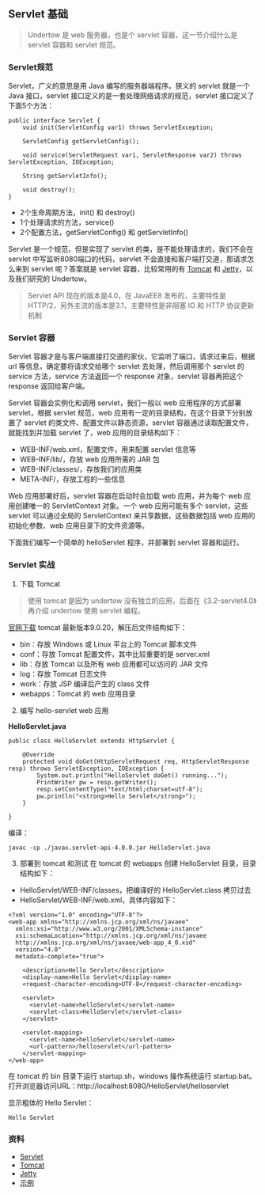 ## Servlet 基础

> Undertow 是 web 服务器，也是个 servlet 容器，这一节介绍什么是 servlet 容器和 servlet 规范。

### Servlet规范
Servlet，广义的意思是用 Java 编写的服务器端程序。狭义的 servlet 就是一个 Java 接口，servlet 接口定义的是一套处理网络请求的规范，servlet 接口定义了下面5个方法：
```
public interface Servlet {
    void init(ServletConfig var1) throws ServletException;

    ServletConfig getServletConfig();

    void service(ServletRequest var1, ServletResponse var2) throws ServletException, IOException;

    String getServletInfo();

    void destroy();
}
```
- 2个生命周期方法，init() 和 destroy()
- 1个处理请求的方法，service()
- 2个配置方法，getServletConfig() 和 getServletInfo()

Servlet 是一个规范，但是实现了 servlet 的类，是不能处理请求的，我们不会在 servlet 中写监听8080端口的代码，servlet 不会直接和客户端打交道，那请求怎么来到 servlet 呢？答案就是 servlet 容器，比较常用的有 [Tomcat](#资料) 和 [Jetty](#资料)，以及我们研究的 Undertow。

> Servlet API 现在的版本是4.0，在 JavaEE8 发布的，主要特性是 HTTP/2，另外主流的版本是3.1，主要特性是非阻塞 IO 和 HTTP 协议更新机制

### Servlet 容器
Servlet 容器才是与客户端直接打交道的家伙，它监听了端口，请求过来后，根据 url 等信息，确定要将请求交给哪个 servlet 去处理，然后调用那个 servlet 的 service 方法，service 方法返回一个 response 对象，servlet 容器再把这个response 返回给客户端。

Servlet 容器会实例化和调用 servlet，我们一般以 web 应用程序的方式部署 servlet，根据 servlet 规范，web 应用有一定的目录结构，在这个目录下分别放置了 servlet 的类文件、配置文件以静态资源，servlet 容器通过读取配置文件，就能找到并加载 servlet 了，web 应用的目录结构如下：
- WEB-INF/web.xml，配置文件，用来配置 servlet 信息等
- WEB-INF/lib/，存放 web 应用所需的 JAR 包
- WEB-INF/classes/，存放我们的应用类
- META-INF/，存放工程的一些信息

Web 应用部署好后，servlet 容器在启动时会加载 web 应用，并为每个 web 应用创建唯一的 ServletContext 对象。一个 web 应用可能有多个 servlet，这些 servlet 可以通过全局的 ServletContext 来共享数据，这些数据包括 web 应用的初始化参数、web 应用目录下的文件资源等。

下面我们编写一个简单的 helloServlet 程序，并部署到 servlet 容器和运行。

### Servlet 实战
1. 下载 Tomcat

> 使用 tomcat 是因为 undertow 没有独立的应用，后面在《3.2-servlet4.0》再介绍 undertow 使用 servlet 编程。

[官网下载](https://tomcat.apache.org/download-90.cgi) tomcat 最新版本9.0.20，解压后文件结构如下：
- bin：存放 Windows 或 Linux 平台上的 Tomcat 脚本文件
- conf：存放 Tomcat 配置文件，其中比较重要的是 server.xml
- lib：存放 Tomcat 以及所有 web 应用都可以访问的 JAR 文件
- log：存放 Tomcat 日志文件
- work：存放 JSP 编译后产生的 class 文件
- webapps：Tomcat 的 web 应用目录

2. 编写 hello-servlet web 应用

**HelloServlet.java**
```
public class HelloServlet extends HttpServlet {

    @Override
    protected void doGet(HttpServletRequest req, HttpServletResponse resp) throws ServletException, IOException {
        System.out.println("HelloServlet doGet() running...");
        PrintWriter pw = resp.getWriter();
        resp.setContentType("text/html;charset=utf-8");
        pw.println("<strong>Hello Servlet</strong>");
    }

}
```

编译：
```
javac -cp ./javax.servlet-api-4.0.0.jar HelloServlet.java
```

3. 部署到 tomcat 和测试
在 tomcat 的 webapps 创建 HelloServlet 目录，目录结构如下：
- HelloServlet/WEB-INF/classes，把编译好的 HelloServlet.class 拷贝过去
- HelloServlet/WEB-INF/web.xml，具体内容如下：
```
<?xml version="1.0" encoding="UTF-8"?>
<web-app xmlns="http://xmlns.jcp.org/xml/ns/javaee"
  xmlns:xsi="http://www.w3.org/2001/XMLSchema-instance"
  xsi:schemaLocation="http://xmlns.jcp.org/xml/ns/javaee
  http://xmlns.jcp.org/xml/ns/javaee/web-app_4_0.xsd"
  version="4.0"
  metadata-complete="true">

    <description>Hello Servlet</description>
    <display-name>Hello Servlet</display-name>
    <request-character-encoding>UTF-8</request-character-encoding>

    <servlet>
      <servlet-name>helloServlet</servlet-name>
      <servlet-class>HelloServlet</servlet-class>
    </servlet>

    <servlet-mapping>
      <servlet-name>helloServlet</servlet-name>
      <url-pattern>/helloservlet</url-pattern>
    </servlet-mapping>
</web-app>
```

在 tomcat 的 bin 目录下运行 startup.sh，windows 操作系统运行 startup.bat。打开浏览器访问URL：http://localhost:8080/HelloServlet/helloservlet

显示粗体的 Hello Servlet：
```
Hello Servlet
```

### 资料
- [Servlet](https://zh.wikipedia.org/wiki/Java_Servlet)
- [Tomcat](http://tomcat.apache.org/)
- [Jetty](https://www.eclipse.org/jetty/)
- [示例](../source/1.3/README.md)